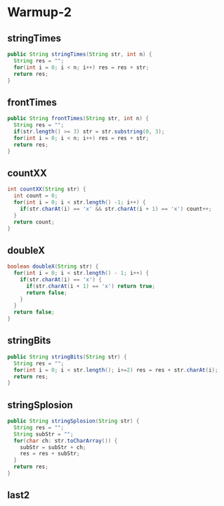 # Warmup-2

## stringTimes
```java
public String stringTimes(String str, int n) {
  String res = "";
  for(int i = 0; i < n; i++) res = res + str;
  return res;
}
```

## frontTimes
```java
public String frontTimes(String str, int n) {
  String res = "";
  if(str.length() >= 3) str = str.substring(0, 3);
  for(int i = 0; i < n; i++) res = res + str;
  return res;
}
```

## countXX
```java
int countXX(String str) {
  int count = 0;
  for(int i = 0; i < str.length() -1; i++) {
    if(str.charAt(i) == 'x' && str.charAt(i + 1) == 'x') count++;
  }
  return count;
}
```

## doubleX
```java
boolean doubleX(String str) {
  for(int i = 0; i < str.length() - 1; i++) {
    if(str.charAt(i) == 'x') {
      if(str.charAt(i + 1) == 'x') return true;
      return false;
    }
  }
  return false;
}
```

## stringBits
```java
public String stringBits(String str) {
  String res = "";
  for(int i = 0; i < str.length(); i+=2) res = res + str.charAt(i);
  return res;
}
```

## stringSplosion
```java
public String stringSplosion(String str) {
  String res = "";
  String subStr = "";
  for(char ch: str.toCharArray()) {
    subStr = subStr + ch;
    res = res + subStr;
  }
  return res;
}
```

## last2
```java

```
